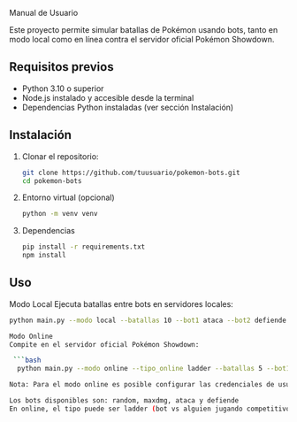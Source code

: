 Manual de Usuario

Este proyecto permite simular batallas de Pokémon usando bots, tanto en modo local como en línea contra el servidor oficial Pokémon Showdown.

## Requisitos previos

- Python 3.10 o superior  
- Node.js instalado y accesible desde la terminal  
- Dependencias Python instaladas (ver sección Instalación)  

## Instalación

1. Clonar el repositorio:

   ```bash
   git clone https://github.com/tuusuario/pokemon-bots.git
   cd pokemon-bots

2. Entorno virtual (opcional)
   ```bash
   python -m venv venv

3. Dependencias
   ```bash
   pip install -r requirements.txt
   npm install
   
## Uso
Modo Local
Ejecuta batallas entre bots en servidores locales:

  ```bash
  python main.py --modo local --batallas 10 --bot1 ataca --bot2 defiende

Modo Online
Compite en el servidor oficial Pokémon Showdown:

   ```bash
    python main.py --modo online --tipo_online ladder --batallas 5 --bot1 random

Nota: Para el modo online es posible configurar las credenciales de usuario en config.py.

Los bots disponibles son: random, maxdmg, ataca y defiende
En online, el tipo puede ser ladder (bot vs alguien jugando competitivo) o desafio (puedes desafiarlo tù)




